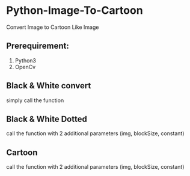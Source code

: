 # Python-Image-To-Cartoon
Convert Image to Cartoon Like Image

## Prerequirement:
  1. Python3
  2. OpenCv
  
## Black & White convert
simply call the function
  
## Black & White Dotted
call the function with 2 additional parameters (img, blockSize, constant)
 
## Cartoon
call the function with 2 additional parameters (img, blockSize, constant)
